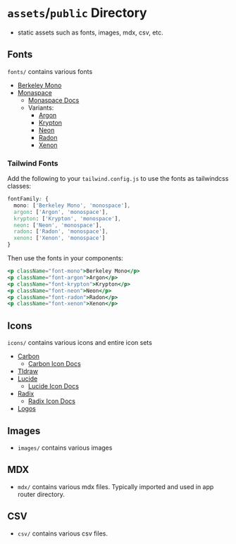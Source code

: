 # `assets`/`public` Directory

* static assets such as fonts, images, mdx, csv, etc.

## Fonts

`fonts/` contains various fonts

* [Berkeley Mono](https://berkeleygraphics.com/typefaces/berkeley-mono/)
* [Monaspace](https://github.com/githubnext/monaspace)
  * [Monaspace Docs](https://monaspace.githubnext.com/)
  * Variants:
    * [Argon](https://github.com/githubnext/monaspace/blob/main/fonts/variable/MonaspaceArgonVarVF%5Bwght%2Cwdth%2Cslnt%5D.ttf)
    * [Krypton](https://github.com/githubnext/monaspace/blob/main/fonts/variable/MonaspaceKryptonVarVF%5Bwght%2Cwdth%2Cslnt%5D.ttf)
    * [Neon](https://github.com/githubnext/monaspace/blob/main/fonts/variable/MonaspaceNeonVarVF%5Bwght%2Cwdth%2Cslnt%5D.ttf)
    * [Radon](https://github.com/githubnext/monaspace/blob/main/fonts/variable/MonaspaceRadonVarVF%5Bwght%2Cwdth%2Cslnt%5D.ttf)
    * [Xenon](https://github.com/githubnext/monaspace/blob/main/fonts/variable/MonaspaceXenonVarVF%5Bwght%2Cwdth%2Cslnt%5D.ttf)

### Tailwind Fonts

Add the following to your `tailwind.config.js` to use the fonts as tailwindcss classes:

```css
fontFamily: {
  mono: ['Berkeley Mono', 'monospace'],
  argon: ['Argon', 'monospace'],
  krypton: ['Krypton', 'monospace'],
  neon: ['Neon', 'monospace'],
  radon: ['Radon', 'monospace'],
  xenon: ['Xenon', 'monospace']
}
```

Then use the fonts in your components:

```jsx
<p className="font-mono">Berkeley Mono</p>
<p className="font-argon">Argon</p>
<p className="font-krypton">Krypton</p>
<p className="font-neon">Neon</p>
<p className="font-radon">Radon</p>
<p className="font-xenon">Xenon</p>
```

## Icons

`icons/` contains various icons and entire icon sets

* [Carbon](https://github.com/carbon-design-system/carbon)
  * [Carbon Icon Docs](https://github.com/carbon-design-system/carbon)
* [Tldraw](https://github.com/tldraw/tldraw/tree/main/assets/icons/icon)
* [Lucide](https://github.com/lucide-icons/lucide)
  * [Lucide Icon Docs](https://lucide.dev/icons/)
* [Radix](https://github.com/radix-ui/icons)
  * [Radix Icon Docs](https://www.radix-ui.com/icons)
* [Logos](https://github.com/gilbarbara/logos)

## Images

* `images/` contains various images

## MDX

* `mdx/` contains various mdx files. Typically imported and used in app router directory.

## CSV

* `csv/` contains various csv files.
